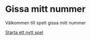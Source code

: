 Gissa mitt nummer
========================

Välkommen till spelt gissa mitt nummer

[Starta ett nytt spel](guess/init)

